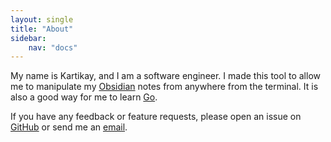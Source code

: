 ```yaml
---
layout: single
title: "About"
sidebar:
    nav: "docs"
---
```


My name is Kartikay, and I am a software engineer. I made this tool to allow me to manipulate my [Obsidian](https://obsidian.md/) notes from anywhere from the terminal. 
It is also a good way for me to learn [Go](https://golang.org/).

If you have any feedback or feature requests, please open an issue on [GitHub](https://github.com/Yakitrak/obsidian-cli/issues) or send me an [email](mailto:kartikayjainwal@gmail.com).



